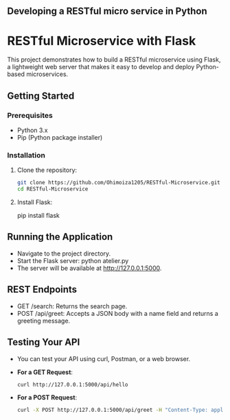 ## Developing a RESTful micro service in Python

# RESTful Microservice with Flask

This project demonstrates how to build a RESTful microservice using Flask, a lightweight web server that makes it easy to develop and deploy Python-based microservices. 

## Getting Started

### Prerequisites

- Python 3.x
- Pip (Python package installer)

### Installation

1. Clone the repository:

   ```bash
   git clone https://github.com/Ohimoiza1205/RESTful-Microservice.git
   cd RESTful-Microservice

2. Install Flask:

   pip install flask

## Running the Application
- Navigate to the project directory.
- Start the Flask server:
  python atelier.py
- The server will be available at http://127.0.0.1:5000.

## REST Endpoints
- GET /search: Returns the search page.
- POST /api/greet: Accepts a JSON body with a name field and returns a greeting message.

## Testing Your API
- You can test your API using curl, Postman, or a web browser.

- **For a GET Request**:
  
  ```bash
  curl http://127.0.0.1:5000/api/hello

- **For a POST Request**:
  
  ```bash
  curl -X POST http://127.0.0.1:5000/api/greet -H "Content-Type: application/json" -d '{"name": "Alice"}'
